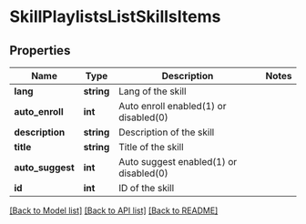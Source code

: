 # SkillPlaylistsListSkillsItems

## Properties
Name | Type | Description | Notes
------------ | ------------- | ------------- | -------------
**lang** | **string** | Lang of the skill | 
**auto_enroll** | **int** | Auto enroll enabled(1) or disabled(0) | 
**description** | **string** | Description of the skill | 
**title** | **string** | Title of the skill | 
**auto_suggest** | **int** | Auto suggest enabled(1) or disabled(0) | 
**id** | **int** | ID of the skill | 

[[Back to Model list]](../README.md#documentation-for-models) [[Back to API list]](../README.md#documentation-for-api-endpoints) [[Back to README]](../README.md)


